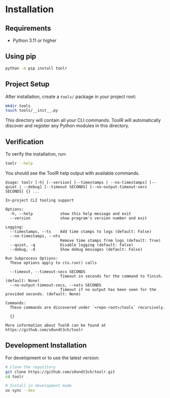 # Installation

## Requirements

- Python 3.11 or higher

## Using pip

```bash
python -m pip install toolr
```

## Project Setup

After installation, create a `tools/` package in your project root:

```bash
mkdir tools
touch tools/__init__.py
```

This directory will contain all your CLI commands. ToolR will automatically discover and register any Python modules in this directory.

## Verification

To verify the installation, run:

```bash
toolr --help
```
You should see the ToolR help output with available commands.
```
Usage: toolr [-h] [--version] [--timestamps | --no-timestamps] [--quiet | --debug] [--timeout SECONDS] [--no-output-timeout-secs SECONDS] {} ...

In-project CLI tooling support

Options:
  -h, --help            show this help message and exit
  --version             show program's version number and exit

Logging:
  --timestamps, --ts    Add time stamps to logs (default: False)
  --no-timestamps, --nts
                        Remove time stamps from logs (default: True)
  --quiet, -q           Disable logging (default: False)
  --debug, -d           Show debug messages (default: False)

Run Subprocess Options:
  These options apply to ctx.run() calls

  --timeout, --timeout-secs SECONDS
                        Timeout in seconds for the command to finish. (default: None)
  --no-output-timeout-secs, --nots SECONDS
                        Timeout if no output has been seen for the provided seconds. (default: None)

Commands:
  These commands are discovered under `<repo-root>/tools` recursively.

  {}

More information about ToolR can be found at https://github.com/s0undt3ch/toolr
```


## Development Installation

For development or to use the latest version:

```bash
# Clone the repository
git clone https://github.com/s0undt3ch/toolr.git
cd toolr

# Install in development mode
uv sync --dev
```
